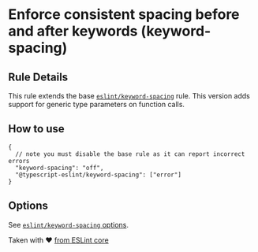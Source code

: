 # Enforce consistent spacing before and after keywords (keyword-spacing)

## Rule Details

This rule extends the base [`eslint/keyword-spacing`](https://eslint.org/docs/rules/keyword-spacing) rule. This version adds support for generic type parameters on function calls.

## How to use

```
{
  // note you must disable the base rule as it can report incorrect errors
  "keyword-spacing": "off",
  "@typescript-eslint/keyword-spacing": ["error"]
}
```

## Options

See [`eslint/keyword-spacing` options](https://eslint.org/docs/rules/keyword-spacing#options).

Taken with ❤️ [from ESLint core](https://github.com/eslint/eslint/blob/master/docs/rules/keyword-spacing.md)
